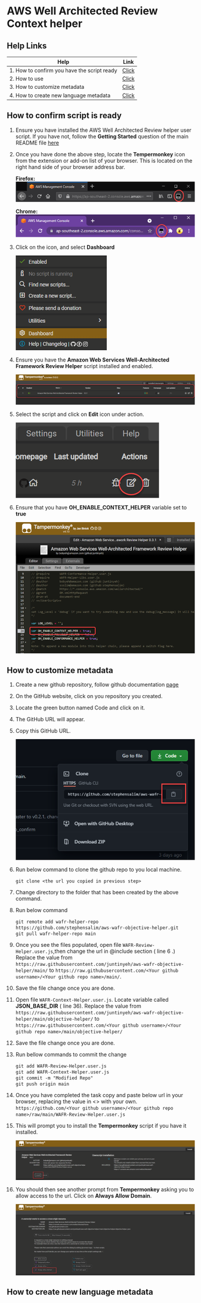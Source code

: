 
# AWS Well Architected Review Context helper

## Help Links

| Help | Link | 
| ------------- | ------------- | 
| 1. How to confirm you have the script ready | [Click](#-How-to-confirm-script-is-ready) | 
| 2. How to use | [Click](#-How-to-use) | 
| 3. How to customize metadata | [Click](#How-to-customize-metadata) |
| 4. How to create new language metadata | [Click](#How-to-create-new-language-metadata) |

## How to confirm script is ready

1. Ensure you have installed the AWS Well Architected Review helper user script. If you have not, follow the **Getting Started** question of the main README file [here](README.md)

2. Once you have done the above step, locate the **Tempermonkey** icon from the extension or add-on list of your browser. This is  located on the right hand side of your browser address bar.

    **Firefox:** 
        ![firefox](images/tempermonkey_icon_firefox.png)
    
    **Chrome:**
        ![chrome](images/tempermonkey_icon_chrome.png)

3. Click on the icon, and select **Dashboard**

     ![chrome](images/tempermonkey_dashboard_select.png)

4. Ensure you have the **Amazon Web Services Well-Architected Framework Review Helper** script installed and enabled.

     ![chrome](images/tempermonkey_dashboard_view.png)

5. Select the script and click on **Edit** icon under action.

     ![chrome](images/tempermonkey_dashboard_view_edit.png)

6. Ensure that you have **OH_ENABLE_CONTEXT_HELPER** variable set to **true**

     ![chrome](images/tempermonkey_OH_ENABLE_CONTEXT_HELPER_variable_true.png)

## How to customize metadata



1. Create a new github repository, follow github documentation [page](https://docs.github.com/en/github/creating-cloning-and-archiving-repositories/creating-a-repository-on-github/creating-a-new-repository) 

2. On the GitHub website, click on you repository you created.

3. Locate the green button named Code and click on it. 

4. The GitHub URL will appear.

5. Copy this  GitHub URL.

     ![chrome](images/tempermonkey_github_repo.png)

6. Run below command to clone the github repo to you local machine. 

     ```
     git clone <the url you copied in previous step>
     ```

7. Change directory to the folder that has been created by the above command.

8. Run below command 

     ```
     git remote add wafr-helper-repo https://github.com/stephensalim/aws-wafr-objective-helper.git
     git pull wafr-helper-repo main
     ```

9. Once you see the files populated, open file `WAFR-Review-Helper.user.js`,then change the url in @include section ( line 6 .) 
Replace the value from `https://raw.githubusercontent.com/juntinyeh/aws-wafr-objective-helper/main/` to `https://raw.githubusercontent.com/<Your github username>/<Your github repo name>/main/`. 
     
10. Save the file change once you are done.

11. Open file `WAFR-Context-Helper.user.js`. Locate variable called **JSON_BASE_DIR** ( line 36).
Replace the value from `https://raw.githubusercontent.com/juntinyeh/aws-wafr-objective-helper/main/objective-helper/` to `https://raw.githubusercontent.com/<Your github username>/<Your github repo name>/main/objective-helper/` 
     
12. Save the file change once you are done.

11. Run bellow commands to commit the change

     ```
     git add WAFR-Review-Helper.user.js
     git add WAFR-Context-Helper.user.js
     git commit -m "Modified Repo"
     git push origin main
     ```
12. Once you have completed the task copy and paste below url in your browser, replacing the value in <> with your own.
    `https://github.com/<Your github username>/<Your github repo name>/raw/main/WAFR-Review-Helper.user.js`

13. This will prompt you to install the **Tempermonkey** script if you have it installed.

     ![Install](images/install.png)

14. You should then see another prompt from **Tempermonkey** asking you to allow access to the url. Click on **Always Allow Domain**.

    ![Always_Allow_Domain](images/always_allow_domain.png)

## How to create new language metadata
